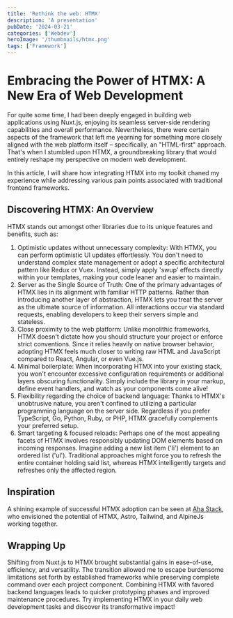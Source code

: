 ```yaml
---
title: 'Rethink the web: HTMX'
description: 'A presentation'
pubDate: '2024-03-21'
categories: ['Webdev']
heroImage: '/thumbnails/htmx.png'
tags: ['Framework']
---
```


# Embracing the Power of HTMX: A New Era of Web Development

For quite some time, I had been deeply engaged in building web applications using Nuxt.js, enjoying its seamless server-side rendering capabilities and overall performance. Nevertheless, there were certain aspects of the framework that left me yearning for something more closely aligned with the web platform itself – specifically, an "HTML-first" approach. That's when I stumbled upon HTMX, a groundbreaking library that would entirely reshape my perspective on modern web development.

In this article, I will share how integrating HTMX into my toolkit chaned my experience while addressing various pain points associated with traditional frontend frameworks.

## Discovering HTMX: An Overview

HTMX stands out amongst other libraries due to its unique features and benefits, such as:

1. Optimistic updates without unnecessary complexity: With HTMX, you can perform optimistic UI updates effortlessly. You don't need to understand complex state management or adopt a specific architectural pattern like Redux or Vuex. Instead, simply apply 'swup' effects directly within your templates, making your code leaner and easier to maintain.
2. Server as the Single Source of Truth: One of the primary advantages of HTMX lies in its alignment with familiar HTTP patterns. Rather than introducing another layer of abstraction, HTMX lets you treat the server as the ultimate source of information. All interactions occur via standard requests, enabling developers to keep their servers simple and stateless.
3. Close proximity to the web platform: Unlike monolithic frameworks, HTMX doesn't dictate how you should structure your project or enforce strict conventions. Since it relies heavily on native browser behavior, adopting HTMX feels much closer to writing raw HTML and JavaScript compared to React, Angular, or even Vue.js.
4. Minimal boilerplate: When incorporating HTMX into your existing stack, you won't encounter excessive configuration requirements or additional layers obscuring functionality. Simply include the library in your markup, define event handlers, and watch as your components come alive!
5. Flexibility regarding the choice of backend language: Thanks to HTMX's unobtrusive nature, you aren't confined to utilizing a particular programming language on the server side. Regardless if you prefer TypeScript, Go, Python, Ruby, or PHP, HTMX gracefully complements your preferred setup.
6. Smart targeting & focused reloads: Perhaps one of the most appealing facets of HTMX involves responsibly updating DOM elements based on incoming responses. Imagine adding a new list item ('li') element to an ordered list ('ul'). Traditional approaches might force you to refresh the entire container holding said list, whereas HTMX intelligently targets and refreshes only the affected region.

## Inspiration

A shining example of successful HTMX adoption can be seen at [Aha Stack](https://ahastack.dev/), who envisioned the potential of HTMX, Astro, Tailwind, and AlpineJs working together.

## Wrapping Up

Shifting from Nuxt.js to HTMX brought substantial gains in ease-of-use, efficiency, and versatility. The transition allowed me to escape burdensome limitations set forth by established frameworks while preserving complete command over each project component. Combining HTMX with favored backend languages leads to quicker prototyping phases and improved maintenance procedures. Try implementing HTMX in your daily web development tasks and discover its transformative impact!
